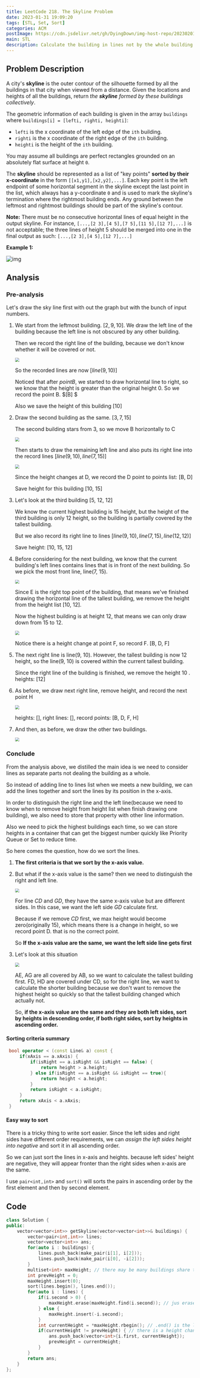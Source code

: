 ```yaml
---
title: LeetCode 218. The Skyline Problem
date: 2023-01-31 19:09:20
tags: [STL, Set, Sort]
categories: ACM
postImage: https://cdn.jsdelivr.net/gh/DyingDown/img-host-repo/202302011033975.jpg
main: STL
description: Calculate the building in lines not by the whole building.
---
```


## Problem Description

A city's **skyline** is the outer contour of the silhouette formed by all the buildings in that city when viewed from a distance. Given the locations and heights of all the buildings, return *the **skyline** formed by these buildings collectively*.

The geometric information of each building is given in the array `buildings` where `buildings[i] = [lefti, righti, heighti]`:

- `lefti` is the x coordinate of the left edge of the `ith` building.
- `righti` is the x coordinate of the right edge of the `ith` building.
- `heighti` is the height of the `ith` building.

You may assume all buildings are perfect rectangles grounded on an absolutely flat surface at height `0`.

The **skyline** should be represented as a list of "key points" **sorted by their x-coordinate** in the form `[[x1,y1],[x2,y2],...]`. Each key point is the left endpoint of some horizontal segment in the skyline except the last point in the list, which always has a y-coordinate `0` and is used to mark the skyline's termination where the rightmost building ends. Any ground between the leftmost and rightmost buildings should be part of the skyline's contour.

**Note:** There must be no consecutive horizontal lines of equal height in the output skyline. For instance, `[...,[2 3],[4 5],[7 5],[11 5],[12 7],...]` is not acceptable; the three lines of height 5 should be merged into one in the final output as such: `[...,[2 3],[4 5],[12 7],...]`

**Example 1:**

![img](https://assets.leetcode.com/uploads/2020/12/01/merged.jpg)

## Analysis

### Pre-analysis

Let's draw the sky line first with out the graph but with the bunch of input numbers.

1. We start from the leftmost building. $[2, 9, 10]$. We draw the left line of the building because the left line is not obscured by any other building.

   Then we record the right line of the building, because we don't know whether it will be covered or not.

   <img src="https://cdn.jsdelivr.net/gh/DyingDown/img-host-repo/202302010918017.png" style="zoom: 67%;" />

   So the recorded lines are now $[line(9, 10)]$

	Noticed that after $point B$,  we started to draw horizontal line to right, so we know  that the height is greater than the original height 0. So we record the point B. $[B] $
	
	Also we save the height of this building [10]

2. Draw the second building as the same. $[3, 7, 15]$

   The second building stars from 3, so we move B horizontally to C

   <img src="https://cdn.jsdelivr.net/gh/DyingDown/img-host-repo/202302010936524.png" style="zoom:67%;" />

   Then starts to draw the remaining left line and also puts its right line into the record lines $[line(9, 10), line(7, 15)]$

   <img src="https://cdn.jsdelivr.net/gh/DyingDown/img-host-repo/202302010939789.png" style="zoom:67%;" />

   Since the height changes at D, we record the D point to points list: [B, D]

   Save height for this building [10, 15]

3. Let's look at the third building [5, 12, 12]

   We know the current highest building is 15 height, but the height of the third building is only 12 height, so the building is partially covered by the tallest building.

   But we also record its right line to lines $[line(9, 10), line(7, 15), line(12, 12)]$

   Save height: [10, 15, 12]

4. Before considering for the next building, we know that the current building's left lines contains lines that is in front of the next building. So we pick  the most front line, line(7, 15).

   <img src="https://cdn.jsdelivr.net/gh/DyingDown/img-host-repo/202302010952258.png" style="zoom:67%;" />

   Since E is the right top point of the building, that means we've finished drawing the horizontal line of the tallest building, we remove the height from the height list [10, 12].

   Now the highest building is at height 12, that means we can only draw down from 15 to 12.

   <img src="https://cdn.jsdelivr.net/gh/DyingDown/img-host-repo/202302010955503.png" style="zoom:67%;" />

   Notice there is a height change at point F, so record F. [B, D, F]

5. The next right line is line(9, 10). However, the tallest building is now 12 height, so the line(9, 10) is covered within the current tallest building.

   Since the right line of the building is finished, we remove the height 10 . heights: [12]

6. As before, we draw next right line, remove height, and record the next point H

   <img src="https://cdn.jsdelivr.net/gh/DyingDown/img-host-repo/202302011000159.png" style="zoom:67%;" />

   heights: [], right lines: [],  record points: [B, D, F, H]

7. And then, as before, we draw the other two buildings.

   <img src="https://cdn.jsdelivr.net/gh/DyingDown/img-host-repo/202302011009556.png" style="zoom:67%;" />

### Conclude

From the analysis above, we distilled the main idea is we need to consider lines as separate parts not dealing the building as a whole.

So instead of adding line to lines list when we meets a new building, we can add the lines together and sort the lines by its position in the x-axis.

In order to distinguish the right line and the left line(because we need to know when to remove height from height list when finish drawing one building), we also need to store that property with other line information.

Also we need to pick the highest buildings each time, so we can store heights in a container that can get the biggest number quickly like Priority Queue or Set to reduce time.

So here comes the question, how do we sort the lines.

1. **The first criteria is that we sort by the x-axis value.**

2. But what if the x-axis value is the same? then we need to distinguish the right and left line.

   <img src="https://cdn.jsdelivr.net/gh/DyingDown/img-host-repo/202302011128277.png" style="zoom:67%;" />

   For line $CD$ and $GD$, they have the same x-axis value but are different sides. In this case, we want the left side $GD$ calculate first. 

   Because if we remove $CD$ first, we max height would become zero(originally 15), which means there is a change in height, so we record point D. that is no the correct point.

   So **If the x-axis value are the same, we want the left side line gets first**

3. Let's look at this situation

   <img src="https://cdn.jsdelivr.net/gh/DyingDown/img-host-repo/202302011120927.png" style="zoom:67%;" />

   AE, AG are all covered by AB, so we want to calculate the tallest building first. FD, HD are covered under CD, so for the right line, we want to calculate the shorter building because we don't want to remove the highest height so quickly so that the tallest building changed which actually not.

   So, **if the x-axis value are the same and they are both left sides, sort by heights in descending order, if both right sides, sort by heights in ascending order.**

#### Sorting criteria summary

```c++
 bool operator < (const Line& a) const {
     if(xAxis == a.xAxis) {
         if(isRight == a.isRight && isRight == false) {
             return height > a.height; 
         } else if(isRight == a.isRight && isRight == true){
             return height < a.height;
         }
         return isRight < a.isRight;
     }
     return xAxis < a.xAxis;
 }
```

#### Easy way to sort

There is a tricky thing to write sort easier. Since the left sides and right sides have different order requirements, we can *assign the left sides height into negative* and sort it in all ascending order.

So we can just sort the lines in x-axis and heights. because left sides' height are negative, they will appear  fronter than the right sides when x-axis are the same.

I use `pair<int,int>` and `sort()` will sorts the pairs in ascending order by the first element and then by second element.

## Code

```C++
class Solution {
public:
    vector<vector<int>> getSkyline(vector<vector<int>>& buildings) {
        vector<pair<int,int>> lines;
        vector<vector<int>> ans;
        for(auto i : buildings) {
            lines.push_back(make_pair(i[1], i[2]));
            lines.push_back(make_pair(i[0], -i[2]));
        }
        multiset<int> maxHeight; // there may be many buildings share the same height
        int prevHeight = 0;
        maxHeight.insert(0);
        sort(lines.begin(), lines.end());
        for(auto i : lines) {
            if(i.second > 0) {
                maxHeight.erase(maxHeight.find(i.second)); // jus erase(i.second) will erase all the elements equal to i.second
            } else {
                maxHeight.insert(-i.second);
            }
            int currentHeight = *maxHeight.rbegin(); // .end() is the length of sets
            if(currentHeight != prevHeight) { // there is a height change
                ans.push_back(vector<int>{i.first, currentHeight}); 
                prevHeight = currentHeight;
            }
        }
        return ans;
    }
};
```

